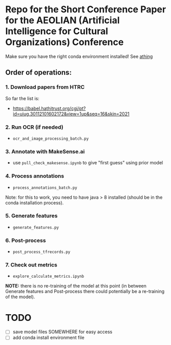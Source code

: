# Repo for the Short Conference Paper for the AEOLIAN (Artificial Intelligence for Cultural Organizations) Conference

Make sure you have the right conda environment installed!  See [athing]()

## Order of operations:

### 1. Download papers from HTRC

So far the list is:
 * https://babel.hathitrust.org/cgi/pt?id=uiug.30112101602172&view=1up&seq=16&skin=2021
 
### 2. Run OCR (if needed)

 * `ocr_and_image_processing_batch.py`
 
### 3. Annotate with MakeSense.ai

 * use `pull_check_makesense.ipynb` to give "first guess" using prior model
 
### 4. Process annotations

 * `process_annotations_batch.py`
 
Note: for this to work, you need to have java > 8 installed (should be in the conda installation process).

### 5. Generate features

 * `generate_features.py`
 
 
### 6. Post-process

 * `post_process_tfrecords.py`
 
 
### 7. Check out metrics

 * `explore_calculate_metrics.ipynb`







**NOTE:** there is no re-training of the model at this point (in between Generate features and Post-process there could potentially be a re-training of the model).




 
 
 
# TODO

 - [ ] save model files SOMEWHERE for easy access
 - [ ] add conda install environment file